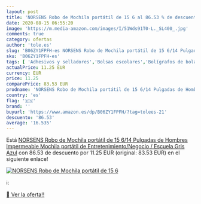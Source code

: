 ```yaml
---
layout: post
title: 'NORSENS Robo de Mochila portátil de 15 6 al 86.53 % de descuento'
date: 2020-08-15 06:55:20
image: 'https://m.media-amazon.com/images/I/51Wds91T0-L._SL400_.jpg'
comments: true
category: ofertas
author: 'tole.es'
slug: 'B06ZY1FPFH-es NORSENS Robo de Mochila portátil de 15 6/14 Pulgadas de...'
sku: 'B06ZY1FPFH-es'
tags: [ 'Adhesivos y selladores','Bolsas escolares','Bolígrafos de bola','Bolígrafos y recambios','Bolígrafos, lápices y útiles de escritura','Bricolaje y herramientas','Compuestos de modelado para escultura','Costura y manualidades','Equipaje','Escultura','Ferretería','Hogar y cocina','Mochilas, estuches y sets escolares','Oficina y papelería','Pegamentos instantáneos', ]
actualPrice: 11.25 EUR
currency: EUR
price: 11.25
comparePrice: 83.53 EUR
prodname: 'NORSENS Robo de Mochila portátil de 15 6/14 Pulgadas de Hombres Impermeable Mochila portátil de Entretenimiento/Negocio / Escuela Gris Azul'
country: 'es'
flag: '🇪🇸'
brand: ''
buyurl: 'https://www.amazon.es/dp/B06ZY1FPFH/?tag=tolees-21'
descuento: '86.53'
average: '16.535'
---
```


Está [NORSENS Robo de Mochila portátil de 15 6/14 Pulgadas de Hombres Impermeable Mochila portátil de Entretenimiento/Negocio / Escuela Gris Azul](https://www.amazon.es/dp/B06ZY1FPFH/?tag=tolees-21) con 86.53 de descuento por 11.25 EUR (original: 83.53 EUR) en el siguiente enlace!

[![NORSENS Robo de Mochila portátil de 15 6](https://m.media-amazon.com/images/I/51Wds91T0-L._SL400_.jpg)](https://www.amazon.es/dp/B06ZY1FPFH/?tag=tolees-21)

ℹ️:


[🛒 Ver la oferta!!](https://www.amazon.es/dp/B06ZY1FPFH/?tag=tolees-21)
